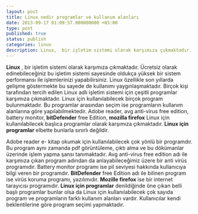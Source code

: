```yaml
---
layout: post
title: Linux nedir programlar ve kullanım alanları
date: 2013-09-17 01:09:57.000000000 +03:00
type: post
published: true
status: publish
categories: linux
description: Linux,  bir işletim sistemi olarak karşımıza çıkmaktadır. Ücretsiz olarak edinebileceğiniz bu işletim sistemi sayesinde oldukça yüksek
---
```


**Linux** , bir işletim sistemi olarak karşımıza çıkmaktadır. Ücretsiz olarak edinebileceğiniz bu işletim sistemi sayesinde oldukça yüksek bir sistem performansı ile işlemlerinizi yapabilirsiniz. Linux özellikle son yıllarda gelişme göstermekte bu sayede de kullanımı yaygınlaşmaktadır. Birçok kişi tarafından tercih edilen Linux adlı işletim sistemi için çeşitli programlar karşımıza çıkmaktadır. Linux için kullanılabilecek birçok program bulunmaktadır. Bu programlar arasından seçim ise programların kullanım alanlarına göre yapılabilmektedir. Adobe reader, avg anti-virus free edition, battery monitor, **bitDefender** free Edition, **mozilla firefox** Linux için kullanılabilecek başlıca programlar olarak karşımıza çıkmaktadır. **Linux için programlar** elbette bunlarla sınırlı değildir.

Adobe reader e- kitap okumak için kullanılabilecek çok yönlü bir programdır. Bu program aynı zamanda pdf görüntüleme, çıktı alma ve bu dökümanlar üzerinde işlem yapma şansı tanımaktadır. Avg anti-virus free edition adı ile karşımıza çıkan program adından da anlayabileceğimiz üzere bir anti virüs programıdır. Battery monitor programı ise pil seviyesi hakkında kullanıcıya bilgi veren bir programdır. **BitDefender** free Edition adı ile bilinen program ise virüs koruma programı, yazılımıdır. **Mozille firefox** ise bir internet tarayıcısı programıdır. **Linux için programlar** denildiğinde öne çıkan belli başlı programlar bunlar olsa da Linux için kullanılabilecek çok sayıda program ve programların farklı kullanım alanları vardır. Kullanıcılar kendi beklentilerine göre program seçimi yapmaktadır.
